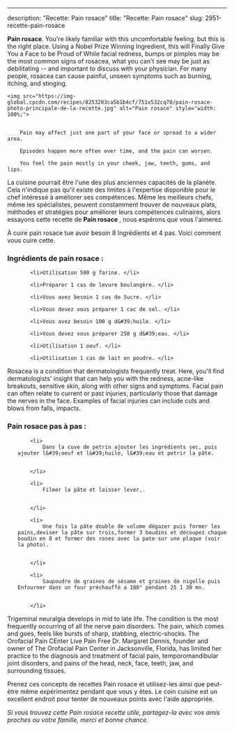 ---
description: "Recette: Pain rosace"
title: "Recette: Pain rosace"
slug: 2951-recette-pain-rosace

<p>
	<strong>Pain rosace</strong>. 
	You&#39;re likely familiar with this uncomfortable feeling, but this is the right place. Using a Nobel Prize Winning Ingredient, this will Finally Give You a Face to be Proud of While facial redness, bumps or pimples may be the most common signs of rosacea, what you can&#39;t see may be just as debilitating -- and important to discuss with your physician. For many people, rosacea can cause painful, unseen symptoms such as burning, itching, and stinging.
</p>
<p>
	
	<img src="https://img-global.cpcdn.com/recipes/8253203ca5b1b4cf/751x532cq70/pain-rosace-photo-principale-de-la-recette.jpg" alt="Pain rosace" style="width: 100%;">
	
	
		Pain may affect just one part of your face or spread to a wider area.
	
		Episodes happen more often over time, and the pain can worsen.
	
		You feel the pain mostly in your cheek, jaw, teeth, gums, and lips.
	
</p>

La cuisine pourrait être l'une des plus anciennes capacités de la planète. Cela n'indique pas qu'il existe des limites à l'expertise disponible pour le chef intéressé à améliorer ses compétences. Même les meilleurs chefs, même les spécialistes, peuvent constamment trouver de nouveaux plats, méthodes et stratégies pour améliorer leurs compétences culinaires, alors essayons cette recette de <strong> Pain rosace </strong>, nous espérons que vous l'aimerez.

<!--inarticleads1-->

À cuire pain rosace tue avoir besoin 8 Ingrédients et 4 pas. Voici comment vous cuire cette.

<h3>Ingrédients de pain rosace :</h3>

<ol>
	
		<li>Utilisation 500 g farine. </li>
	
		<li>Préparer 1 cas de levure boulangère. </li>
	
		<li>Vous avez besoin 1 cas de Sucre. </li>
	
		<li>Vous devez vous préparer 1 cac de sel. </li>
	
		<li>Vous avez besoin 100 g d&#39;huile. </li>
	
		<li>Vous devez vous préparer 250 g d&#39;eau. </li>
	
		<li>Utilisation 1 oeuf. </li>
	
		<li>Utilisation 1 cas de lait en poudre. </li>
	
</ol>

Rosacea is a condition that dermatologists frequently treat. Here, you&#39;ll find dermatologists&#39; insight that can help you with the redness, acne-like breakouts, sensitive skin, along with other signs and symptoms. Facial pain can often relate to current or past injuries, particularly those that damage the nerves in the face. Examples of facial injuries can include cuts and blows from falls, impacts. 

<!--inarticleads2-->

<h3>Pain rosace pas à pas :</h3>

<ol>
	
		<li>
			Dans la cuve de petrin ajouter les ingrédients sec, puis ajouter l&#39;oeuf et l&#39;huile, l&#39;eau et petrir la pâte.
			
			
		</li>
	
		<li>
			Filmer la pâte et laisser lever,.
			
			
		</li>
	
		<li>
			Une fois la pâte double de volume dégazer puis former les pains,deviser la pâte sur trois,former 3 boudins et découpez chaque boudin en 8 et former des roses avec la pate sur une plaque (voir la photo).
			
			
		</li>
	
		<li>
			Saupoudre de graines de sésame et graines de nigelle puis Enfourner dans un four préchauffé a 180° pendant 25 1 30 mn.
			
			
		</li>
	
</ol>

Trigeminal neuralgia develops in mid to late life. The condition is the most frequently occurring of all the nerve pain disorders. The pain, which comes and goes, feels like bursts of sharp, stabbing, electric-shocks. The Orofacial Pain CEnter Live Pain Free Dr. Margaret Dennis, founder and owner of The Orofacial Pain Center in Jacksonville, Florida, has limited her practice to the diagnosis and treatment of facial pain, temporomandibular joint disorders, and pains of the head, neck, face, teeth, jaw, and surrounding tissues. 

<!--inarticleads1-->

<p>
Prenez ces concepts de recettes Pain rosace et utilisez-les ainsi que peut-être même expérimentez pendant que vous y êtes. Le coin cuisine est un excellent endroit pour tenter de nouveaux points avec l'aide appropriée.
</p>

<p>
<i>Si vous trouvez cette Pain rosace recette utile, partagez-la avec vos amis proches ou votre famille, merci et bonne chance.</i>
</p>
